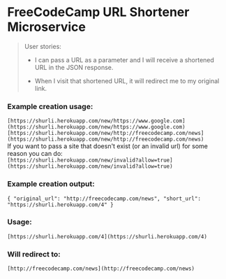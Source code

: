 # FreeCodeCamp URL Shortener Microservice

> User stories:
>
> *   I can pass a URL as a parameter and I will receive a shortened URL in the JSON response.
>
> *   When I visit that shortened URL, it will redirect me to my original link.

### Example creation usage:

`[https://shurli.herokuapp.com/new/https://www.google.com](https://shurli.herokuapp.com/new/https://www.google.com)`  
`[https://shurli.herokuapp.com/new/http://freecodecamp.com/news](https://shurli.herokuapp.com/new/http://freecodecamp.com/news)`  
If you want to pass a site that doesn't exist (or an invalid url) for some reason you can do:  
`[https://shurli.herokuapp.com/new/invalid?allow=true](https://shurli.herokuapp.com/new/invalid?allow=true)`

### Example creation output:

`{ "original_url": "http://freecodecamp.com/news", "short_url": "https://shurli.herokuapp.com/4" }`

### Usage:

`[https://shurli.herokuapp.com/4](https://shurli.herokuapp.com/4)`

### Will redirect to:

`[http://freecodecamp.com/news](http://freecodecamp.com/news)`
